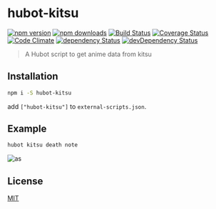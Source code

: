 # hubot-kitsu

[![npm version](https://img.shields.io/npm/v/hubot-kitsu.svg?style=flat-square)](https://www.npmjs.com/package/hubot-kitsu)
[![npm downloads](https://img.shields.io/npm/dm/hubot-kitsu.svg?style=flat-square)](https://www.npmjs.com/package/hubot-kitsu)
[![Build Status](https://img.shields.io/travis/lgaticaq/hubot-kitsu.svg?style=flat-square)](https://travis-ci.org/lgaticaq/hubot-kitsu)
[![Coverage Status](https://img.shields.io/coveralls/lgaticaq/hubot-kitsu/master.svg?style=flat-square)](https://coveralls.io/github/lgaticaq/hubot-kitsu?branch=master)
[![Code Climate](https://img.shields.io/codeclimate/github/lgaticaq/hubot-kitsu.svg?style=flat-square)](https://codeclimate.com/github/lgaticaq/hubot-kitsu)
[![dependency Status](https://img.shields.io/david/lgaticaq/hubot-kitsu.svg?style=flat-square)](https://david-dm.org/lgaticaq/hubot-kitsu#info=dependencies)
[![devDependency Status](https://img.shields.io/david/dev/lgaticaq/hubot-kitsu.svg?style=flat-square)](https://david-dm.org/lgaticaq/hubot-kitsu#info=devDependencies)

> A Hubot script to get anime data from kitsu

## Installation
```bash
npm i -S hubot-kitsu
```

add `["hubot-kitsu"]` to `external-scripts.json`.

## Example
```bash
hubot kitsu death note
```
![as](http://pix.toile-libre.org/upload/original/1489689386.png)

## License

[MIT](https://tldrlegal.com/license/mit-license)
